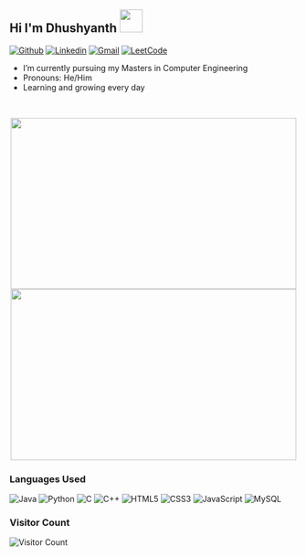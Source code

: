 

<h2 align="left"> Hi I'm Dhushyanth <img src="https://media.giphy.com/media/hvRJCLFzcasrR4ia7z/giphy.gif" height="40" width="40"> </h2>




[![Github](https://img.shields.io/badge/-Github-000?&logo=Github&logoColor=white)](https://github.com/dhushyanth-h-m)
[![Linkedin](https://img.shields.io/badge/-LinkedIn-blue?&logo=Linkedin&logoColor=white)](https://www.linkedin.com/in/dhushyanth-h-m/)
[![Gmail](https://img.shields.io/badge/-Gmail-c14438?&logo=Gmail&logoColor=white)](mailto:dhushyanthhm10@gmail.com)
[![LeetCode](https://img.shields.io/badge/-Leetcode-orange?&logo=Leetcode&logoColor=white)](https://leetcode.com/Dhushyanth21/)

- I’m currently pursuing my Masters in Computer Engineering
- Pronouns: He/Him
- Learning and growing every day
<br/>
<p align="center">
  <img src="https://github-readme-streak-stats.herokuapp.com?user=Dhushyanth-h-m" width="500" height="300" />
  <img src="https://leetcard.jacoblin.cool/dhushyanth21?theme=dark&font=Noto%20Sans%20Deseret" width="500" height="300" />
</p>


### Languages Used

![Java](https://img.shields.io/badge/java-%23ED8B00.svg?style=for-the-badge&logo=java&logoColor=white)
![Python](https://img.shields.io/badge/python-3670A0?style=for-the-badge&logo=python&logoColor=ffdd54)
![C](https://img.shields.io/badge/c-%2300599C.svg?style=for-the-badge&logo=c&logoColor=white)
![C++](https://img.shields.io/badge/c++-%2300599C.svg?style=for-the-badge&logo=c%2B%2B&logoColor=white)
![HTML5](https://img.shields.io/badge/html5-%23E34F26.svg?style=for-the-badge&logo=html5&logoColor=white)
![CSS3](https://img.shields.io/badge/css3-%231572B6.svg?style=for-the-badge&logo=css3&logoColor=white)
![JavaScript](https://img.shields.io/badge/javascript-%23323330.svg?style=for-the-badge&logo=javascript&logoColor=%23F7DF1E)
![MySQL](https://img.shields.io/badge/mysql-%2300f.svg?style=for-the-badge&logo=mysql&logoColor=white)

### Visitor Count

![Visitor Count](https://profile-counter.glitch.me/{Dhushyanth-Huliyurdurga-Manjunath}/count.svg)
